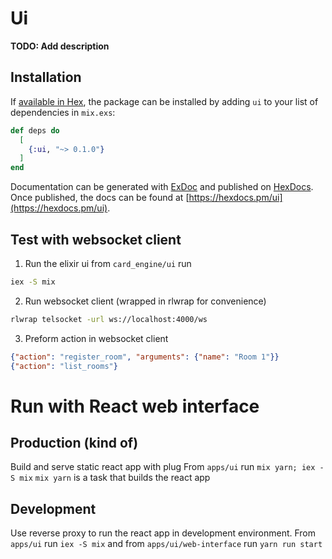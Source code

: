 # Ui

**TODO: Add description**

## Installation

If [available in Hex](https://hex.pm/docs/publish), the package can be installed
by adding `ui` to your list of dependencies in `mix.exs`:

```elixir
def deps do
  [
    {:ui, "~> 0.1.0"}
  ]
end
```

Documentation can be generated with [ExDoc](https://github.com/elixir-lang/ex_doc)
and published on [HexDocs](https://hexdocs.pm). Once published, the docs can
be found at [https://hexdocs.pm/ui](https://hexdocs.pm/ui).

## Test with websocket client
1. Run the elixir ui from `card_engine/ui` run
```bash
iex -S mix
```
2. Run websocket client (wrapped in rlwrap for convenience)
```bash
rlwrap telsocket -url ws://localhost:4000/ws
```
3. Preform action in websocket client
```json
{"action": "register_room", "arguments": {"name": "Room 1"}}
{"action": "list_rooms"}
```

# Run with React web interface

## Production (kind of)
Build and serve static react app with plug
From `apps/ui` run `mix yarn; iex -S mix`
`mix yarn` is a task that builds the react app

## Development
Use reverse proxy to run the react app in development environment.
From `apps/ui` run `iex -S mix` and from `apps/ui/web-interface` run `yarn run start`

